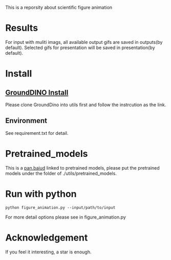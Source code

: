 This is a reporsity about scientific figure animation
# Results
For input with muliti imags, all available output gifs are saved in outputs(by default). Selected gifs for presentation will be saved in presentation(by default). 
# Install
## [GroundDINO Install](https://github.com/IDEA-Research/GroundingDINO)<br>
Please clone GroundDino into utils first and follow the instrcution as the link.<br>
## Environment<br>
See requirement.txt for detail.
# Pretrained_models<br>
This is a [pan.baiud](https://pan.baidu.com/s/19mTNJIoAAQQPMZnPA8JhFA?pwd=FIGA) linked to pretrained models, please put the pretrained models under the folder of ./utils/pretrained_models.
# Run with python
```
python figure_animation.py --input/path/to/input
```
For more detail options please see in figure_animation.py
# Acknowledgement
If you feel it interesting, a star is enough.
